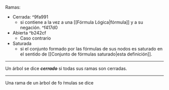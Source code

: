 Ramas:
- Cerrada:  ^9fa991
	- si contiene a la vez a una [[Fórmula Lógica|fórmula]] y a su negación.   ^f417d0
- Abierta  ^b242cf
	- Caso contrario
- Saturada
	- si el conjunto formado por las fórmulas de sus nodos es  saturado en el sentido de [[Conjunto de fórmulas saturado|esta definición]].  
***
Un árbol se dice ***cerrado*** si todas sus ramas son cerradas. 
***
Una  rama de un  ́arbol de fo ́rmulas se dice 